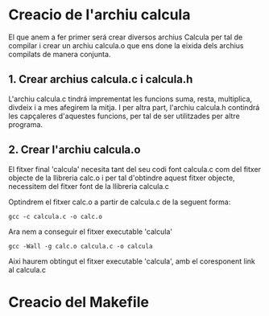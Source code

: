 # Creacio de l'archiu calcula

El que anem a fer primer será crear diversos archius Calcula per tal de compilar i crear un archiu calcula.o que ens done la eixida dels archius compilats de manera conjunta.

## 1. Crear archius calcula.c i calcula.h

L'archiu calcula.c tindrá imprementat les funcions suma, resta, multiplica, divdeix i a mes afegirem la mitja. I per altra part, l'archiu calcula.h contindrá les capçaleres d'aquestes funcions, per tal de ser utilitzades per altre programa.

## 2. Crear l'archiu calcula.o

El fitxer final 'calcula' necesita tant del seu codi font calcula.c com del fitxer objecte de la llibreria calc.o i per tal d'obtindre aquest fitxer objecte, necessitem del fitxer font de la llibreria calcula.c

Optindrem el fitxer calc.o a partir de calcula.c de la seguent forma:
```
gcc -c calcula.c -o calc.o
```

Ara nem a conseguir el fitxer executable 'calcula'

```
gcc -Wall -g calc.o calcula.c -o calcula
```

Aixi haurem obtingut el fitxer executable 'calcula', amb el coresponent link al calcula.c

# Creacio del Makefile